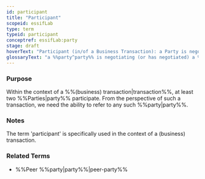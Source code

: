 ```yaml
---
id: participant
title: "Participant"
scopeid: essifLab
type: term
typeid: participant
conceptref: essifLab:party
stage: draft
hoverText: "Participant (in/of a Business Transaction): a Party is negotiating (or has negotiated) a Business Transaction Agreement."
glossaryText: "a %%party^party%% is negotiating (or has negotiated) a %%business transaction agreement^transaction-agreement%%."
---
```


### Purpose
<!--State the purpose(s) for which it is necessary (or at least: desirable) to define <New Term>.-->
Within the context of a %%(business) transaction|transaction%%, at least two %%Parties|party%% participate. From the perspective of such a transaction, we need the ability to refer to any such %%party|party%%.

### Notes
<!--Usually, the meaning of a term will not be _exactly_ the same as that of the concept to which it refers. Often, there are slight differences in meaning, or the term may emphasize specific characteristics of the concept, so as to accommodate specific needs of the scope in which it is defined. Please describe such deviations/emphasized characteristics in this section, and which needs that helps accommodate.-->
The term 'participant' is specifically used in the context of a (business) transaction.

### Related Terms
- %%Peer %%party|party%%|peer-party%%